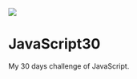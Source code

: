 ﻿![](https://javascript30.com/images/JS3-social-share.png)

# JavaScript30

My 30 days challenge of JavaScript.


